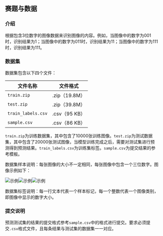 ## 赛题与数据

### 介绍

根据包含3位数字的图像数据来识别图像的内容。例如，当图像中的数字为001时，识别结果为1；当图像中的数字为011时，识别结果为11；当图像中的数字为111时，识别结果为111。

### 数据集

数据集包含以下四个文件：

| 文件名称           | 文件格式      |
| ------------------ | ------------- |
| `train.zip`        | .zip（19.8M） |
| `test.zip`         | .zip（39.8M） |
| `train_labels.csv` | .csv（95 KB） |
| `sample.csv`       | .csv（86 KB） |

`train.zip`为训练数据集，其中包含了10000张训练图像。`test.zip`为测试数据集，其中包含了20000张测试图像，当模型训练完成之后，需要对测试集进行预测得到预测结果。`train_labels.csv`为训练集标签。`sample.csv`为提交结果的参考模板。

数据集样本说明：每张图像的大小不一定相同，每张图像中包含一个三位数字。图像示例如下：

![示例](http://imgsrc.baidu.com/forum/w%3D580/sign=0907a10d382ac65c6705667bcbf3b21d/0c370a55b319ebc484c50bf48f26cffc1e171627.jpg)![示例](http://imgsrc.baidu.com/forum/w%3D580/sign=0406ee43a5d3fd1f3609a232004f25ce/6f4a510fd9f9d72ae6d46d70d92a2834349bbb35.jpg)![示例](http://imgsrc.baidu.com/forum/w%3D580/sign=085c991ea04bd11304cdb73a6aaea488/a0648535e5dde71150263e9baaefce1b9c1661e9.jpg)

数据集标签说明：每一行文本代表一个样本标记，每一个整数代表一个图像类别，即图像中显示的数字大小。

### 提交说明

预测测试集的结果的提交格式参考`sample.csv`中的格式进行提交。要求必须提交`.csv`格式文件，且每条结果与测试集的数据集一一对应。

 